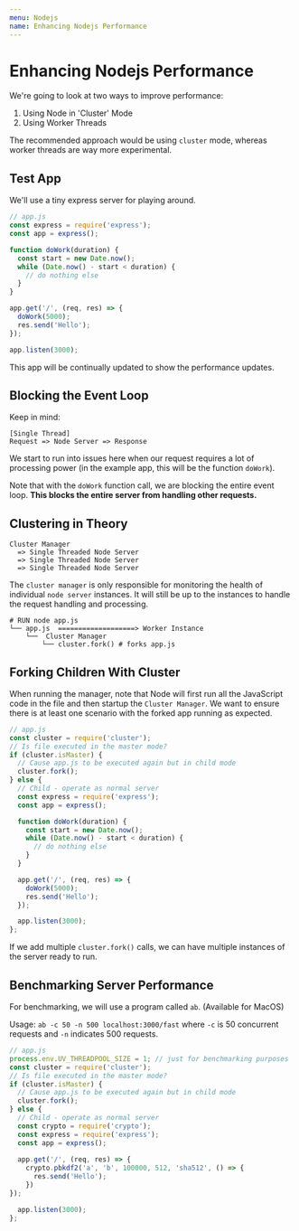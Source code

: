 ```yaml
---
menu: Nodejs
name: Enhancing Nodejs Performance
---
```


# Enhancing Nodejs Performance

We're going to look at two ways to improve performance:

1. Using Node in 'Cluster' Mode
2. Using Worker Threads

The recommended approach would be using `cluster` mode, whereas worker threads are way more experimental.

## Test App

We'll use a tiny express server for playing around.

```javascript
// app.js
const express = require('express');
const app = express();

function doWork(duration) {
  const start = new Date.now();
  while (Date.now() - start < duration) {
    // do nothing else
  }
}

app.get('/', (req, res) => {
  doWork(5000);
  res.send('Hello');
});

app.listen(3000);
```

This app will be continually updated to show the performance updates.

## Blocking the Event Loop

Keep in mind:

```shell
[Single Thread]
Request => Node Server => Response
```

We start to run into issues here when our request requires a lot of processing power (in the example app, this will be the function `doWork`).

Note that with the `doWork` function call, we are blocking the entire event loop. **This blocks the entire server from handling other requests.**

## Clustering in Theory

```shell
Cluster Manager
  => Single Threaded Node Server
  => Single Threaded Node Server
  => Single Threaded Node Server
```

The `cluster manager` is only responsible for monitoring the health of individual `node server` instances. It will still be up to the instances to handle the request handling and processing.

```shell
# RUN node app.js
└── app.js  ===================> Worker Instance
    └──  Cluster Manager
        └── cluster.fork() # forks app.js
```

## Forking Children With Cluster

When running the manager, note that Node will first run all the JavaScript code in the file and then startup the `Cluster Manager`. We want to ensure there is at least one scenario with the forked app running as expected.

```javascript
// app.js
const cluster = require('cluster');
// Is file executed in the master mode?
if (cluster.isMaster) {
  // Cause app.js to be executed again but in child mode
  cluster.fork();
} else {
  // Child - operate as normal server
  const express = require('express');
  const app = express();

  function doWork(duration) {
    const start = new Date.now();
    while (Date.now() - start < duration) {
      // do nothing else
    }
  }

  app.get('/', (req, res) => {
    doWork(5000);
    res.send('Hello');
  });

  app.listen(3000);
};
```

If we add multiple `cluster.fork()` calls, we can have multiple instances of the server ready to run.

## Benchmarking Server Performance

For benchmarking, we will use a program called `ab`. (Available for MacOS)

Usage: `ab -c 50 -n 500 localhost:3000/fast` where `-c` is 50 concurrent requests and `-n` indicates 500 requests.

```javascript
// app.js
process.env.UV_THREADPOOL_SIZE = 1; // just for benchmarking purposes
const cluster = require('cluster');
// Is file executed in the master mode?
if (cluster.isMaster) {
  // Cause app.js to be executed again but in child mode
  cluster.fork();
} else {
  // Child - operate as normal server
  const crypto = require('crypto');
  const express = require('express');
  const app = express();
  
  app.get('/', (req, res) => {
    crypto.pbkdf2('a', 'b', 100000, 512, 'sha512', () => {
      res.send('Hello');
    })
});

  app.listen(3000);
};
```